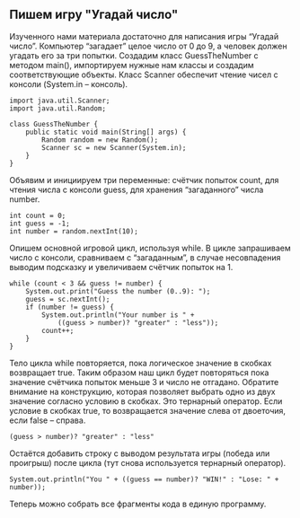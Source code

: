 ## Пишем игру "Угадай число"

Изученного нами материала достаточно для написания игры “Угадай число”.
Компьютер “загадает” целое число от 0 до 9, а человек должен угадать его за три попытки.
Создадим класс GuessTheNumber с методом main(), импортируем нужные нам классы и создадим соответствующие объекты.
Класс Scanner обеспечит чтение чисел с консоли (System.in – консоль).

```
import java.util.Scanner;
import java.util.Random;

class GuessTheNumber {
    public static void main(String[] args) {
        Random random = new Random();
        Scanner sc = new Scanner(System.in);
    }
}
```

Объявим и инициируем три переменные: счётчик попыток count, для чтения числа с консоли guess, для хранения “загаданного” числа number.

```
int count = 0;
int guess = -1; 
int number = random.nextInt(10);
```

Опишем основной игровой цикл, используя while. 
В цикле запрашиваем число с консоли, сравниваем с “загаданным”, в случае несовпадения выводим подсказку и увеличиваем счётчик попыток на 1.

```
while (count < 3 && guess != number) {
    System.out.print("Guess the number (0..9): ");
    guess = sc.nextInt();
    if (number != guess) {
        System.out.println("Your number is " +
            ((guess > number)? "greater" : "less"));
        count++;
    }
}
```

Тело цикла while повторяется, пока логическое значение в скобках возвращает true.
Таким образом наш цикл будет повторяться пока значение счётчика попыток меньше 3 и число не отгадано.
Обратите внимание на конструкцию, которая позволяет выбрать одно из двух значение согласно условию в скобках.
Это тернарный оператор. Если условие в скобках true, то возвращается значение слева от двоеточия, если false – справа.

```
(guess > number)? "greater" : "less"
```

Остаётся добавить строку с выводом результата игры (победа или проигрыш) после цикла (тут снова используется тернарный оператор). 

```
System.out.println("You " + ((guess == number)? "WIN!" : "Lose: " + number));
```

Теперь можно собрать все фрагменты кода в единую программу.
